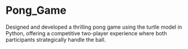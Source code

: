 # Pong_Game
Designed and developed a thrilling pong game using the turtle model in Python, offering a competitive 
two-player experience where both participants strategically handle the ball.
